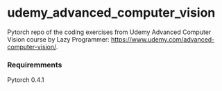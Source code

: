 # udemy_advanced_computer_vision
Pytorch repo of the coding exercises from Udemy Advanced Computer Vision course by Lazy Programmer: https://www.udemy.com/advanced-computer-vision/.

### Requiremments
Pytorch 0.4.1

